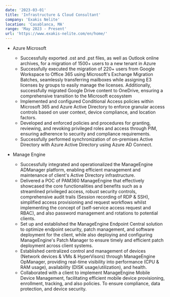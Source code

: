 ```yaml
---
date: '2023-03-01'
title: 'Infrastructure & Cloud Consultant'
company: 'Exakis Nelite'
location: 'Casablanca, MA'
range: 'May 2023 - Present'
url: 'https://www.exakis-nelite.com/en/home/'
---
```


- Azure Microsoft
  - Successfully exported .ost and .pst files, as well as Outlook online archives, for a migration of 1500+ users to a new tenant in Azure
  - Successfully executed the migration of 220+ users from Google Workspace to Office 365 using Microsoft's Exchange Migration Batches, seamlessly transferring mailboxes while assigning E3 licenses by groups to easily manage the licenses. Additionally, successfully migrated Google Drive content to OneDrive, ensuring a comprehensive transition to the Microsoft ecosystem
  - Implemented and configured Conditional Access policies within Microsoft 365 and Azure Active Directory to enforce granular access controls based on user context, device compliance, and location factors.
  - Developed and enforced policies and procedures for granting, reviewing, and revoking privileged roles and access through PIM, ensuring adherence to security and compliance requirements.
  - Successfully performed synchronization of on-premises Active Directory with Azure Active Directory using Azure AD Connect.


- Manage Engine
  - Successfully integrated and operationalized the ManageEngine ADManager platform, enabling efficient management and maintenance of client's Active Directory infrastructure.
  - Delivered a POC of PAM360 ManageEngine that effectively showcased the core functionalities and benefits such as a streamlined privileged access, robust security controls, comprehensive audit trails (Session recording of RDP & SSH), simplified access provisioning and request workflows whilst implementing the concept of (self-service access request and RBAC), and also password management and rotations to potential clients.
  - Set up and established the ManageEngine Endpoint Central solution to optimize endpoint security, patch management, and software deployment for the client, while also deploying and configuring ManageEngine's Patch Manager to ensure timely and efficient patch deployment across client systems.
  - Established centralized control and management of devices (Network devices & VMs & HyperVisors) through ManageEngine OpManager, providing real-time visibility into performance (CPU & RAM usage), availability (DISK usage/utilization), and health.
  - Collaborated with a client to implement ManageEngine Mobile Device Management, facilitating efficient mobile device provisioning, enrollment, tracking, and also policies. To ensure compliance, data protection, and device security.
